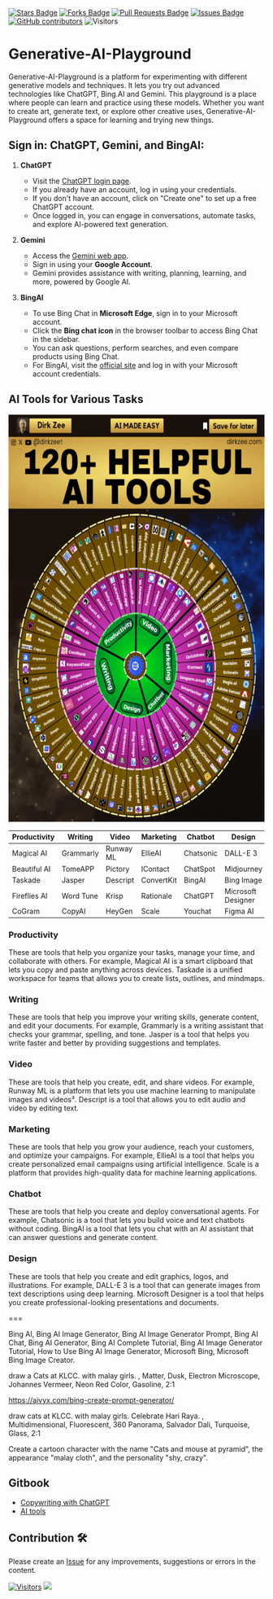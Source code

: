 <a href="https://github.com/drshahizan/Generative-AI-Playground/stargazers"><img src="https://img.shields.io/github/stars/drshahizan/Generative-AI-Playground" alt="Stars Badge"/></a>
<a href="https://github.com/drshahizan/Generative-AI-Playground/network/members"><img src="https://img.shields.io/github/forks/drshahizan/Generative-AI-Playground" alt="Forks Badge"/></a>
<a href="https://github.com/drshahizan/Generative-AI-Playground/pulls"><img src="https://img.shields.io/github/issues-pr/drshahizan/Generative-AI-Playground" alt="Pull Requests Badge"/></a>
<a href="https://github.com/drshahizan/Generative-AI-Playground"><img src="https://img.shields.io/github/issues/drshahizan/Generative-AI-Playground" alt="Issues Badge"/></a>
<a href="https://github.com/drshahizan/Generative-AI-Playground/graphs/contributors"><img alt="GitHub contributors" src="https://img.shields.io/github/contributors/drshahizan/Generative-AI-Playground?color=2b9348"></a>
![Visitors](https://api.visitorbadge.io/api/visitors?path=https%3A%2F%2Fgithub.com%2Fdrshahizan%2Generative-AI-Playground&labelColor=%23d9e3f0&countColor=%23697689&style=flat)

# Generative-AI-Playground

Generative-AI-Playground is a platform for experimenting with different generative models and techniques. It lets you try out advanced technologies like ChatGPT, Bing.AI and Gemini. This playground is a place where people can learn and practice using these models. Whether you want to create art, generate text, or explore other creative uses, Generative-AI-Playground offers a space for learning and trying new things.

## Sign in: **ChatGPT**, **Gemini**, and **BingAI**:

1. **ChatGPT**
    - Visit the [ChatGPT login page](https://chat.openai.com/auth/login).
    - If you already have an account, log in using your credentials.
    - If you don't have an account, click on "Create one" to set up a free ChatGPT account.
    - Once logged in, you can engage in conversations, automate tasks, and explore AI-powered text generation.

2. **Gemini**
    - Access the [Gemini web app](https://gemini.google.com/app).
    - Sign in using your **Google Account**.
    - Gemini provides assistance with writing, planning, learning, and more, powered by Google AI.

3. **BingAI**
    - To use Bing Chat in **Microsoft Edge**, sign in to your Microsoft account.
    - Click the **Bing chat icon** in the browser toolbar to access Bing Chat in the sidebar.
    - You can ask questions, perform searches, and even compare products using Bing Chat.
    - For BingAI, visit the [official site](https://www.bing.com) and log in with your Microsoft account credentials.

## AI Tools for Various Tasks
<p align="left">
<img src="/images/120_AI_tools.gif"  height="800" />
</p>

| Productivity | Writing | Video | Marketing | Chatbot | Design |
|--------------|---------|-------|-----------|---------|--------|
| Magical AI | Grammarly | Runway ML | EllieAI | Chatsonic | DALL-E 3 |
| Beautiful AI | TomeAPP | Pictory | IContact | ChatSpot | Midjourney |
| Taskade | Jasper | Descript | ConvertKit | BingAI | Bing Image |
| Fireflies AI | Word Tune | Krisp | Rationale | ChatGPT | Microsoft Designer |
| CoGram | CopyAI | HeyGen | Scale | Youchat | Figma AI |


### Productivity
These are tools that help you organize your tasks, manage your time, and collaborate with others. For example, Magical AI is a smart clipboard that lets you copy and paste anything across devices. Taskade is a unified workspace for teams that allows you to create lists, outlines, and mindmaps.
### Writing
These are tools that help you improve your writing skills, generate content, and edit your documents. For example, Grammarly is a writing assistant that checks your grammar, spelling, and tone. Jasper is a tool that helps you write faster and better by providing suggestions and templates.
### Video
These are tools that help you create, edit, and share videos. For example, Runway ML is a platform that lets you use machine learning to manipulate images and videos³. Descript is a tool that allows you to edit audio and video by editing text.
### Marketing
These are tools that help you grow your audience, reach your customers, and optimize your campaigns. For example, EllieAI is a tool that helps you create personalized email campaigns using artificial intelligence. Scale is a platform that provides high-quality data for machine learning applications.
### Chatbot
These are tools that help you create and deploy conversational agents. For example, Chatsonic is a tool that lets you build voice and text chatbots without coding. BingAI is a tool that lets you chat with an AI assistant that can answer questions and generate content.
### Design
These are tools that help you create and edit graphics, logos, and illustrations. For example, DALL-E 3 is a tool that can generate images from text descriptions using deep learning. Microsoft Designer is a tool that helps you create professional-looking presentations and documents.

===

Bing AI, Bing AI Image Generator, Bing AI Image Generator Prompt, Bing AI Chat, Bing AI Generator, Bing AI Complete Tutorial, Bing AI Image Generator Tutorial, How to Use Bing AI Image Generator, Microsoft Bing, Microsoft Bing Image Creator.

draw a Cats at KLCC. with malay girls. , Matter, Dusk, Electron Microscope, Johannes Vermeer, Neon Red Color, Gasoline, 2:1


https://aivyx.com/bing-create-prompt-generator/

draw cats at KLCC. with malay girls. Celebrate Hari Raya. , Multidimensional, Fluorescent, 360 Panorama, Salvador Dali, Turquoise, Glass, 2:1

Create a cartoon character with the name "Cats and mouse at pyramid", the appearance "malay cloth", and the personality "shy, crazy".


## Gitbook
- [Copywriting with ChatGPT](https://drshahizan.gitbook.io/copywriting-chatgpt/)
- [AI tools](https://drshahizan.gitbook.io/ai-tools/)


## Contribution 🛠️
Please create an [Issue](https://github.com/drshahizan/Generative-AI-Playground/issues) for any improvements, suggestions or errors in the content.

[![Visitors](https://api.visitorbadge.io/api/visitors?path=https%3A%2F%2Fgithub.com%2Fdrshahizan&labelColor=%23697689&countColor=%23555555&style=plastic)](https://visitorbadge.io/status?path=https%3A%2F%2Fgithub.com%2Fdrshahizan)
![](https://hit.yhype.me/github/profile?user_id=81284918)


